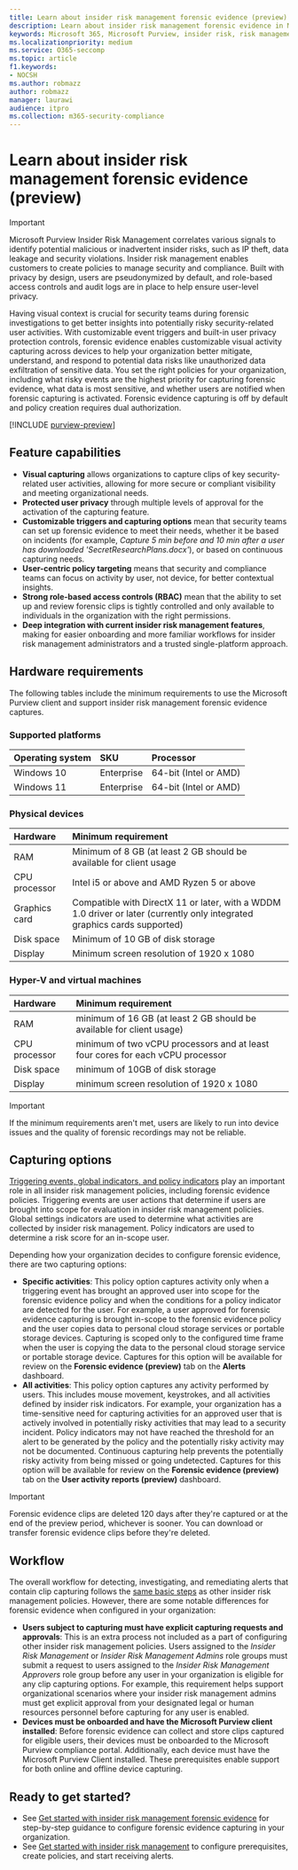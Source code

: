 ```yaml
---
title: Learn about insider risk management forensic evidence (preview)
description: Learn about insider risk management forensic evidence in Microsoft Purview. Forensic evidence is an investigative tool for viewing captured user activity to help determine whether the user's actions pose a risk and may lead to a security incident.
keywords: Microsoft 365, Microsoft Purview, insider risk, risk management, compliance
ms.localizationpriority: medium
ms.service: O365-seccomp
ms.topic: article
f1.keywords:
- NOCSH
ms.author: robmazz
author: robmazz
manager: laurawi
audience: itpro
ms.collection: m365-security-compliance
---
```


# Learn about insider risk management forensic evidence (preview)

>[!IMPORTANT]
>Microsoft Purview Insider Risk Management correlates various signals to identify potential malicious or inadvertent insider risks, such as IP theft, data leakage and security violations. Insider risk management enables customers to create policies to manage security and compliance. Built with privacy by design, users are pseudonymized by default, and role-based access controls and audit logs are in place to help ensure user-level privacy.

Having visual context is crucial for security teams during forensic investigations to get better insights into potentially risky security-related user activities. With customizable event triggers and built-in user privacy protection controls, forensic evidence enables customizable visual activity capturing across devices to help your organization better mitigate, understand, and respond to potential data risks like unauthorized data exfiltration of sensitive data. You set the right policies for your organization, including what risky events are the highest priority for capturing forensic evidence, what data is most sensitive, and whether users are notified when forensic capturing is activated. Forensic evidence capturing is off by default and policy creation requires dual authorization.

[!INCLUDE [purview-preview](../includes/purview-preview.md)]

## Feature capabilities

- **Visual capturing** allows organizations to capture clips of key security-related user activities, allowing for more secure or compliant visibility and meeting organizational needs.
- **Protected user privacy** through multiple levels of approval for the activation of the capturing feature.
- **Customizable triggers and capturing options** mean that security teams can set up forensic evidence to meet their needs, whether it be based on incidents (for example, *Capture 5 min before and 10 min after a user has downloaded 'SecretResearchPlans.docx'*), or based on continuous capturing needs.
- **User-centric policy targeting** means that security and compliance teams can focus on activity by user, not device, for better contextual insights.
- **Strong role-based access controls (RBAC)** mean that the ability to set up and review forensic clips is tightly controlled and only available to individuals in the organization with the right permissions.
- **Deep integration with current insider risk management features**, making for easier onboarding and more familiar workflows for insider risk management administrators and a trusted single-platform approach.

## Hardware requirements

The following tables include the minimum requirements to use the Microsoft Purview client and support insider risk management forensic evidence captures.

### Supported platforms

|**Operating system**|**SKU**|**Processor**|
|:----------|:-------|:-------------------|
| Windows 10 | Enterprise | 64-bit (Intel or AMD) |
| Windows 11 | Enterprise | 64-bit (Intel or AMD) |

### Physical devices

|**Hardware**|**Minimum requirement**|
|:----------|:-------------------------------|
| RAM | Minimum of 8 GB (at least 2 GB should be available for client usage |
| CPU processor | Intel i5 or above and AMD Ryzen 5 or above |
| Graphics card | Compatible with DirectX 11 or later, with a WDDM 1.0 driver or later (currently only integrated graphics cards supported)|
| Disk space | Minimum of 10 GB of disk storage |
| Display | Minimum screen resolution of 1920 x 1080 | 

### Hyper-V and virtual machines

|**Hardware**|**Minimum requirement**|
|:----------|:-------------------------------|
| RAM | minimum of 16 GB (at least 2 GB should be available for client usage) |
| CPU processor | minimum of two vCPU processors and at least four cores for each vCPU processor |
| Disk space | minimum of 10GB of disk storage |
| Display | minimum screen resolution of 1920 x 1080 | 

> [!IMPORTANT]
> If the minimum requirements aren't met, users are likely to run into device issues and the quality of forensic recordings may not be reliable.

## Capturing options

[Triggering events, global indicators, and policy indicators](/microsoft-365/compliance/insider-risk-management-settings#indicators) play an important role in all insider risk management policies, including forensic evidence policies. Triggering events are user actions that determine if users are brought into scope for evaluation in insider risk management policies. Global settings indicators are used to determine what activities are collected by insider risk management. Policy indicators are used to determine a risk score for an in-scope user.

Depending how your organization decides to configure forensic evidence, there are two capturing options:

- **Specific activities**: This policy option captures activity only when a triggering event has brought an approved user into scope for the forensic evidence policy and when the conditions for a policy indicator are detected for the user. For example, a user approved for forensic evidence capturing is brought in-scope to the forensic evidence policy and the user copies data to personal cloud storage services or portable storage devices. Capturing is scoped only to the configured time frame when the user is copying the data to the personal cloud storage service or portable storage device. Captures for this option will be available for review on the **Forensic evidence (preview)** tab on the **Alerts** dashboard.
- **All activities**: This policy option captures any activity performed by users. This includes mouse movement, keystrokes, and all activities defined by insider risk indicators. For example, your organization has a time-sensitive need for capturing activities for an approved user that is actively involved in potentially risky activities that may lead to a security incident. Policy indicators may not have reached the threshold for an alert to be generated by the policy and the potentially risky activity may not be documented. Continuous capturing help prevents the potentially risky activity from being missed or going undetected. Captures for this option will be available for review on the **Forensic evidence (preview)** tab on the **User activity reports (preview)** dashboard.

>[!IMPORTANT]
>Forensic evidence clips are deleted 120 days after they're captured or at the end of the preview period, whichever is sooner. You can download or transfer forensic evidence clips before they're deleted.

## Workflow

The overall workflow for detecting, investigating, and remediating alerts that contain clip capturing follows the [same basic steps](/microsoft-365/compliance/insider-risk-management#workflow) as other insider risk management policies. However, there are some notable differences for forensic evidence when configured in your organization:

- **Users subject to capturing must have explicit capturing requests and approvals**: This is an extra process not included as a part of configuring other insider risk management policies. Users assigned to the *Insider Risk Management* or *Insider Risk Management Admins* role groups must submit a request to users assigned to the *Insider Risk Management Approvers* role group before any user in your organization is eligible for any clip capturing options. For example, this requirement helps support organizational scenarios where your insider risk management admins must get explicit approval from your designated legal or human resources personnel before capturing for any user is enabled.
- **Devices must be onboarded and have the Microsoft Purview client installed**: Before forensic evidence can collect and store clips captured for eligible users, their devices must be onboarded to the Microsoft Purview compliance portal. Additionally, each device must have the Microsoft Purview Client installed. These prerequisites enable support for both online and offline device capturing.

## Ready to get started?

- See [Get started with insider risk management forensic evidence](/microsoft-365/compliance/insider-risk-management-forensic-evidence-configure) for step-by-step guidance to configure forensic evidence capturing in your organization.
- See [Get started with insider risk management](/microsoft-365/compliance/insider-risk-management-configure) to configure prerequisites, create policies, and start receiving alerts.
